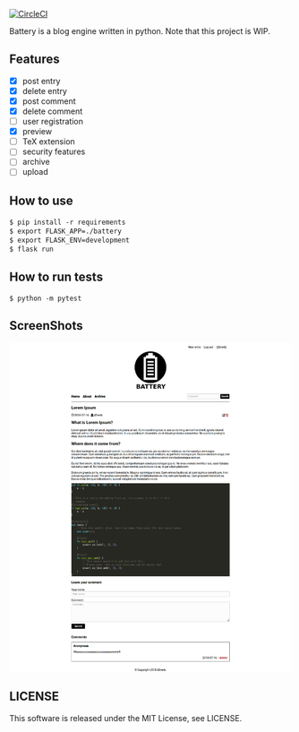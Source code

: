 [![CircleCI](https://circleci.com/gh/d2verb/battery.svg?style=svg)](https://circleci.com/gh/d2verb/battery)

Battery is a blog engine written in python. Note that this project is WIP.

## Features
- [x] post entry
- [x] delete entry
- [x] post comment
- [x] delete comment
- [ ] user registration
- [x] preview
- [ ] TeX extension
- [ ] security features
- [ ] archive
- [ ] upload

## How to use

```
$ pip install -r requirements
$ export FLASK_APP=./battery
$ export FLASK_ENV=development
$ flask run
```

## How to run tests

```
$ python -m pytest
```
## ScreenShots
![entry page](img/entry-page-screenshot.png)

## LICENSE
This software is released under the MIT License, see LICENSE.

